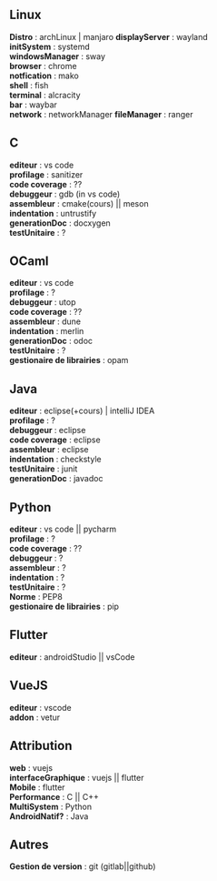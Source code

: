 ## Linux
**Distro** : archLinux | manjaro
**displayServer** : wayland  
**initSystem** : systemd  
**windowsManager** : sway  
**browser** : chrome  
**notfication** : mako  
**shell** : fish  
**terminal** : alcracity  
**bar** : waybar  
**network** : networkManager
**fileManager** : ranger  


## C

**editeur** : vs code  
**profilage** : sanitizer  
**code coverage** : ??  
**debuggeur** : gdb (in vs code)  
**assembleur** : cmake(cours) || meson    
**indentation** : untrustify  
**generationDoc** : docxygen  
**testUnitaire** : ?  


## OCaml

**editeur** : vs code  
**profilage** : ?  
**debuggeur** : utop  
**code coverage** : ??  
**assembleur** : dune  
**indentation** : merlin  
**generationDoc** : odoc  
**testUnitaire** : ?  
**gestionaire de librairies** : opam  

## Java

**editeur** : eclipse(+cours) | intelliJ IDEA  
**profilage** : ?  
**debuggeur** : eclipse  
**code coverage** : eclipse  
**assembleur** : eclipse  
**indentation** : checkstyle  
**testUnitaire** : junit  
**generationDoc** : javadoc  

## Python
**editeur** : vs code  || pycharm  
**profilage** : ?  
**code coverage** : ??  
**debuggeur** : ?  
**assembleur** : ?  
**indentation** : ?  
**testUnitaire** : ?  
**Norme** : PEP8  
**gestionaire de librairies** : pip

## Flutter
**editeur** : androidStudio || vsCode  

## VueJS
**editeur** : vscode  
**addon** : vetur  

## Attribution
**web** : vuejs  
**interfaceGraphique** : vuejs || flutter  
**Mobile** : flutter  
**Performance** : C  || C++  
**MultiSystem** : Python  
**AndroidNatif?** : Java  

## Autres
**Gestion de version** : git (gitlab||github)


